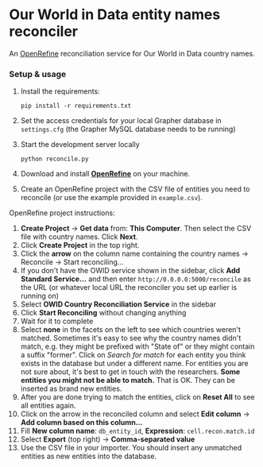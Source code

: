# Our World in Data entity names reconciler

An [OpenRefine](https://openrefine.org/) reconciliation service for Our World in Data country names.

### Setup & usage

1. Install the requirements:
   ```
   pip install -r requirements.txt
   ```

2. Set the access credentials for your local Grapher database in `settings.cfg` (the Grapher MySQL database needs to be running)

3. Start the development server locally
   ```
   python reconcile.py
   ```

4. Download and install [**OpenRefine**](https://openrefine.org/download.html) on your machine.

5. Create an OpenRefine project with the CSV file of entities you need to reconcile (or use the example provided in `example.csv`).

OpenRefine project instructions:

1. **Create Project** → **Get data** from: **This Computer**. Then select the CSV file with country names. Click **Next**.
2. Click **Create Project** in the top right.
3. Click the **arrow** on the column name containing the country names → Reconcile → Start reconciling...
4. If you don't have the OWID service shown in the sidebar, click **Add Standard Service...** and then enter `http://0.0.0.0:5000/reconcile` as the URL (or whatever local URL the reconciler you set up earlier is running on)
5. Select **OWID Country Reconciliation Service** in the sidebar
6. Click **Start Reconciling** without changing anything
7. Wait for it to complete
8. Select **none** in the facets on the left to see which countries weren't matched.
 Sometimes it's easy to see why the country names didn't match, e.g. they might be prefixed with "State of" or they might contain a suffix "former". Click on _Search for match_ for each entity you think exists in the database but under a different name.
 For entities you are not sure about, it's best to get in touch with the researchers.
 **Some entities you might not be able to match.** That is OK. They can be inserted as brand new entities.
9. After you are done trying to match the entities, click on **Reset All** to see all entities again.
10. Click on the arrow in the reconciled column and select **Edit column** → **Add column based on this column...**
11. Fill **New column name**: `db_entity_id`, **Expression**: `cell.recon.match.id`
12. Select **Export** (top right) → **Comma-separated value**
13. Use the CSV file in your importer. You should insert any unmatched entities as new entities into the database.
